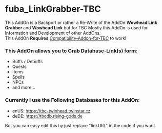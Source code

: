# fuba_LinkGrabber-TBC
This AddOn is a Backport or rather a Re-Write of the AddOn **Wowhead Link Grabber** and **Wowhead Link** but for TBC
Mostly this AddOn is used for Information and Development of other AddOns.  
This AddOn **Requires** [Compatibility-Addon-for-TBC](https://github.com/fuba82/Compatibility-Addon-for-TBC) to work!  

### This AddOn allows you to Grab Database-Link(s) form:
* Buffs / Debuffs
* Quests
* Items
* Spells
* NPCs
* and more...

### Currently i use the Following Databases for this AddOn:
* enUS: https://tbc-twinhead.twinstar.cz
* deDE: https://tbcdb.rising-gods.de

But you can easy edit this by just replace "linkURL" in the code if you want.
